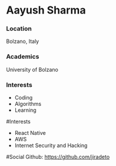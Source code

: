 # Aayush Sharma

### Location

Bolzano, Italy

### Academics

University of Bolzano

### Interests

- Coding
- Algorithms
- Learning

#Interests
- React Native
- AWS
- Internet Security and Hacking

#Social
Github: https://github.com/jiradeto



